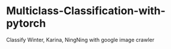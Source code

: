 # Multiclass-Classification-with-pytorch
Classify Winter, Karina, NingNing with google image crawler

